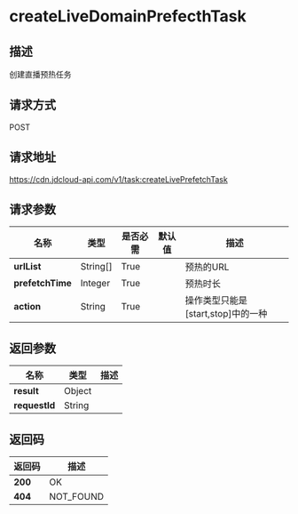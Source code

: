 # createLiveDomainPrefecthTask


## 描述
创建直播预热任务

## 请求方式
POST

## 请求地址
https://cdn.jdcloud-api.com/v1/task:createLivePrefetchTask


## 请求参数
|名称|类型|是否必需|默认值|描述|
|---|---|---|---|---|
|**urlList**|String[]|True| |预热的URL|
|**prefetchTime**|Integer|True| |预热时长|
|**action**|String|True| |操作类型只能是[start,stop]中的一种|



## 返回参数
|名称|类型|描述|
|---|---|---|
|**result**|Object| |
|**requestId**|String| |


## 返回码
|返回码|描述|
|---|---|
|**200**|OK|
|**404**|NOT_FOUND|
